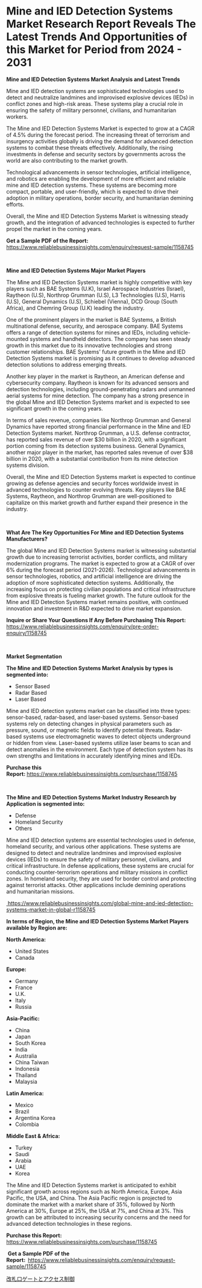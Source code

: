 <p><h1>Mine and IED Detection Systems Market Research Report Reveals The Latest Trends And Opportunities of this Market for Period from 2024 - 2031</h1></p><p><strong>Mine and IED Detection Systems Market Analysis and Latest Trends</strong></p>
<p><p>Mine and IED detection systems are sophisticated technologies used to detect and neutralize landmines and improvised explosive devices (IEDs) in conflict zones and high-risk areas. These systems play a crucial role in ensuring the safety of military personnel, civilians, and humanitarian workers.</p><p>The Mine and IED Detection Systems Market is expected to grow at a CAGR of 4.5% during the forecast period. The increasing threat of terrorism and insurgency activities globally is driving the demand for advanced detection systems to combat these threats effectively. Additionally, the rising investments in defense and security sectors by governments across the world are also contributing to the market growth.</p><p>Technological advancements in sensor technologies, artificial intelligence, and robotics are enabling the development of more efficient and reliable mine and IED detection systems. These systems are becoming more compact, portable, and user-friendly, which is expected to drive their adoption in military operations, border security, and humanitarian demining efforts.</p><p>Overall, the Mine and IED Detection Systems Market is witnessing steady growth, and the integration of advanced technologies is expected to further propel the market in the coming years.</p></p>
<p><strong>Get a Sample PDF of the Report:&nbsp;</strong> <a href="https://www.reliablebusinessinsights.com/enquiry/request-sample/1158745">https://www.reliablebusinessinsights.com/enquiry/request-sample/1158745</a></p>
<p>&nbsp;</p>
<p><strong>Mine and IED Detection Systems Major Market Players</strong></p>
<p><p>The Mine and IED Detection Systems market is highly competitive with key players such as BAE Systems (U.K), Israel Aerospace Industries (Israel), Raytheon (U.S), Northrop Grumman (U.S), L3 Technologies (U.S), Harris (U.S), General Dynamics (U.S), Schiebel (Vienna), DCD Group (South Africa), and Chemring Group (U.K) leading the industry.</p><p>One of the prominent players in the market is BAE Systems, a British multinational defense, security, and aerospace company. BAE Systems offers a range of detection systems for mines and IEDs, including vehicle-mounted systems and handheld detectors. The company has seen steady growth in this market due to its innovative technologies and strong customer relationships. BAE Systems' future growth in the Mine and IED Detection Systems market is promising as it continues to develop advanced detection solutions to address emerging threats.</p><p>Another key player in the market is Raytheon, an American defense and cybersecurity company. Raytheon is known for its advanced sensors and detection technologies, including ground-penetrating radars and unmanned aerial systems for mine detection. The company has a strong presence in the global Mine and IED Detection Systems market and is expected to see significant growth in the coming years.</p><p>In terms of sales revenue, companies like Northrop Grumman and General Dynamics have reported strong financial performance in the Mine and IED Detection Systems market. Northrop Grumman, a U.S. defense contractor, has reported sales revenue of over $30 billion in 2020, with a significant portion coming from its detection systems business. General Dynamics, another major player in the market, has reported sales revenue of over $38 billion in 2020, with a substantial contribution from its mine detection systems division.</p><p>Overall, the Mine and IED Detection Systems market is expected to continue growing as defense agencies and security forces worldwide invest in advanced technologies to counter evolving threats. Key players like BAE Systems, Raytheon, and Northrop Grumman are well-positioned to capitalize on this market growth and further expand their presence in the industry.</p></p>
<p>&nbsp;</p>
<p><strong>What Are The Key Opportunities For Mine and IED Detection Systems Manufacturers?</strong></p>
<p><p>The global Mine and IED Detection Systems market is witnessing substantial growth due to increasing terrorist activities, border conflicts, and military modernization programs. The market is expected to grow at a CAGR of over 6% during the forecast period (2021-2026). Technological advancements in sensor technologies, robotics, and artificial intelligence are driving the adoption of more sophisticated detection systems. Additionally, the increasing focus on protecting civilian populations and critical infrastructure from explosive threats is fueling market growth. The future outlook for the Mine and IED Detection Systems market remains positive, with continued innovation and investment in R&D expected to drive market expansion.</p></p>
<p><strong>Inquire or Share Your Questions If Any Before Purchasing This Report:</strong> <a href="https://www.reliablebusinessinsights.com/enquiry/pre-order-enquiry/1158745">https://www.reliablebusinessinsights.com/enquiry/pre-order-enquiry/1158745</a></p>
<p>&nbsp;</p>
<p><strong>Market Segmentation</strong></p>
<p><strong>The Mine and IED Detection Systems Market Analysis by types is segmented into:</strong></p>
<p><ul><li>Sensor Based</li><li>Radar Based</li><li>Laser Based</li></ul></p>
<p><p>Mine and IED detection systems market can be classified into three types: sensor-based, radar-based, and laser-based systems. Sensor-based systems rely on detecting changes in physical parameters such as pressure, sound, or magnetic fields to identify potential threats. Radar-based systems use electromagnetic waves to detect objects underground or hidden from view. Laser-based systems utilize laser beams to scan and detect anomalies in the environment. Each type of detection system has its own strengths and limitations in accurately identifying mines and IEDs.</p></p>
<p><strong>Purchase this Report:&nbsp;</strong><a href="https://www.reliablebusinessinsights.com/purchase/1158745">https://www.reliablebusinessinsights.com/purchase/1158745</a></p>
<p>&nbsp;</p>
<p><strong>The Mine and IED Detection Systems Market Industry Research by Application is segmented into:</strong></p>
<p><ul><li>Defense</li><li>Homeland Security</li><li>Others</li></ul></p>
<p><p>Mine and IED detection systems are essential technologies used in defense, homeland security, and various other applications. These systems are designed to detect and neutralize landmines and improvised explosive devices (IEDs) to ensure the safety of military personnel, civilians, and critical infrastructure. In defense applications, these systems are crucial for conducting counter-terrorism operations and military missions in conflict zones. In homeland security, they are used for border control and protecting against terrorist attacks. Other applications include demining operations and humanitarian missions.</p></p>
<p><a href="https://www.reliablebusinessinsights.com/global-mine-and-ied-detection-systems-market-in-global-r1158745">&nbsp;https://www.reliablebusinessinsights.com/global-mine-and-ied-detection-systems-market-in-global-r1158745</a></p>
<p><strong>In terms of Region, the Mine and IED Detection Systems Market Players available by Region are:</strong></p>
<p>
    <p> <strong> North America: </strong>
        <ul>
            <li>United States</li>
            <li>Canada</li>
        </ul>
        </p> 
    <p> <strong> Europe: </strong>
        <ul>
            <li>Germany</li>
            <li>France</li>
            <li>U.K.</li>
            <li>Italy</li>
            <li>Russia</li>
        </ul>
        </p> 
    <p> <strong> Asia-Pacific: </strong>
        <ul>
            <li>China</li>
            <li>Japan</li>
            <li>South Korea</li>
            <li>India</li>
            <li>Australia</li>
            <li>China Taiwan</li>
            <li>Indonesia</li>
            <li>Thailand</li>
            <li>Malaysia</li>
        </ul>
        </p> 
    <p> <strong> Latin America: </strong>
        <ul>
            <li>Mexico</li>
            <li>Brazil</li>
            <li>Argentina Korea</li>
            <li>Colombia</li>
        </ul>
        </p> 
    <p> <strong> Middle East & Africa: </strong>
        <ul>
            <li>Turkey</li>
            <li>Saudi</li>
            <li>Arabia</li>
            <li>UAE</li>
            <li>Korea</li>
        </ul>
    </p>
    </p>
<p><p>The Mine and IED Detection Systems market is anticipated to exhibit significant growth across regions such as North America, Europe, Asia Pacific, the USA, and China. The Asia Pacific region is projected to dominate the market with a market share of 35%, followed by North America at 30%, Europe at 25%, the USA at 7%, and China at 3%. This growth can be attributed to increasing security concerns and the need for advanced detection technologies in these regions.</p></p>
<p><strong>Purchase this Report: </strong><a href="https://www.reliablebusinessinsights.com/purchase/1158745">https://www.reliablebusinessinsights.com/purchase/1158745</a></p>
<p>&nbsp;<strong>Get a Sample PDF of the Report:&nbsp;&nbsp;</strong><a href="https://www.reliablebusinessinsights.com/enquiry/request-sample/1158745">https://www.reliablebusinessinsights.com/enquiry/request-sample/1158745</a></p>
<p><strong></strong></p>
<p><p><a href="https://github.com/oqoeusbvpadwjs08/Market-Research-Report-List-2/blob/main/870809788429.md">改札口ゲートとアクセス制御</a></p></p>